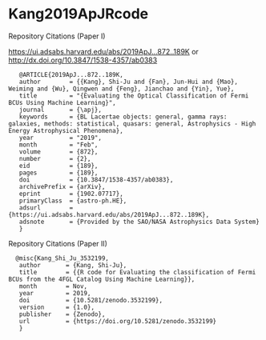 # Kang2019ApJRcode

Repository Citations (Paper I)

 https://ui.adsabs.harvard.edu/abs/2019ApJ...872..189K  or  http://dx.doi.org/10.3847/1538-4357/ab0383

       
       
       @ARTICLE{2019ApJ...872..189K, 
       author        = {{Kang}, Shi-Ju and {Fan}, Jun-Hui and {Mao}, Weiming and {Wu}, Qingwen and {Feng}, Jianchao and {Yin}, Yue},  
       title         = "{Evaluating the Optical Classification of Fermi BCUs Using Machine Learning}", 
       journal       = {\apj},
       keywords      = {BL Lacertae objects: general, gamma rays: galaxies, methods: statistical, quasars: general, Astrophysics - High Energy Astrophysical Phenomena},
       year          = "2019",
       month         = "Feb",
       volume        = {872},
       number        = {2},
       eid           = {189},
       pages         = {189},
       doi           = {10.3847/1538-4357/ab0383},
       archivePrefix = {arXiv},
       eprint        = {1902.07717},
       primaryClass  = {astro-ph.HE},
       adsurl        = {https://ui.adsabs.harvard.edu/abs/2019ApJ...872..189K},
       adsnote       = {Provided by the SAO/NASA Astrophysics Data System}
       }
       
       
Repository Citations (Paper II)
     
      @misc{Kang_Shi_Ju_3532199,
       author       = {Kang, Shi-Ju},
       title        = {{R code for Evaluating the classification of Fermi BCUs from the 4FGL Catalog Using Machine Learning}},
       month        = Nov,
       year         = 2019,
       doi          = {10.5281/zenodo.3532199},
       version      = {1.0},
       publisher    = {Zenodo},
       url          = {https://doi.org/10.5281/zenodo.3532199}
       }
